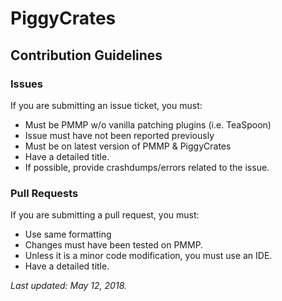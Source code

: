 # PiggyCrates

## Contribution Guidelines

### Issues
If you are submitting an issue ticket, you must:
* Must be PMMP w/o vanilla patching plugins (i.e. TeaSpoon)
* Issue must have not been reported previously
* Must be on latest version of PMMP & PiggyCrates
* Have a detailed title.
* If possible, provide crashdumps/errors related to the issue.

### Pull Requests
If you are submitting a pull request, you must:
* Use same formatting
* Changes must have been tested on PMMP.
* Unless it is a minor code modification, you must use an IDE.
* Have a detailed title.

<i>Last updated: May 12, 2018.</i>